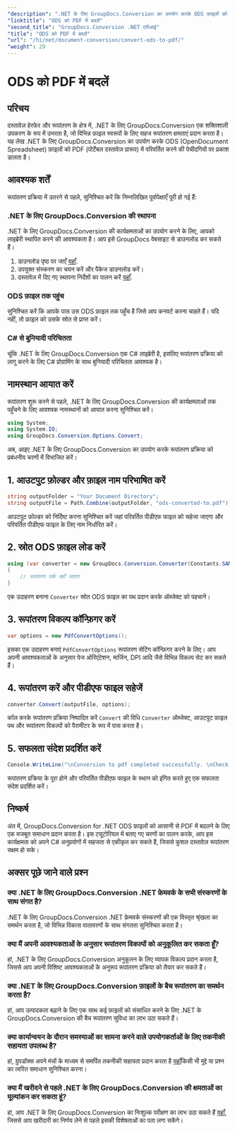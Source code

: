 ```yaml
---
"description": ".NET के लिए GroupDocs.Conversion का उपयोग करके ODS फ़ाइलों को आसानी से PDF में परिवर्तित करें। चरण-दर-चरण निर्देशों के साथ व्यापक ट्यूटोरियल।"
"linktitle": "ODS को PDF में बदलें"
"second_title": "GroupDocs.Conversion .NET एपीआई"
"title": "ODS को PDF में बदलें"
"url": "/hi/net/document-conversion/convert-ods-to-pdf/"
"weight": 29
---
```


# ODS को PDF में बदलें

## परिचय
दस्तावेज़ हेरफेर और रूपांतरण के क्षेत्र में, .NET के लिए GroupDocs.Conversion एक शक्तिशाली उपकरण के रूप में उभरता है, जो विभिन्न फ़ाइल स्वरूपों के लिए सहज रूपांतरण क्षमताएं प्रदान करता है। यह लेख .NET के लिए GroupDocs.Conversion का उपयोग करके ODS (OpenDocument Spreadsheet) फ़ाइलों को PDF (पोर्टेबल दस्तावेज़ प्रारूप) में परिवर्तित करने की पेचीदगियों पर प्रकाश डालता है। 
## आवश्यक शर्तें
रूपांतरण प्रक्रिया में उतरने से पहले, सुनिश्चित करें कि निम्नलिखित पूर्वापेक्षाएँ पूरी हो गई हैं:
### .NET के लिए GroupDocs.Conversion की स्थापना
.NET के लिए GroupDocs.Conversion की कार्यक्षमताओं का उपयोग करने के लिए, आपको लाइब्रेरी स्थापित करने की आवश्यकता है। आप इसे GroupDocs वेबसाइट से डाउनलोड कर सकते हैं।
1. डाउनलोड पृष्ठ पर जाएँ [यहाँ](https://releases.groupdocs.com/conversion/net/).
2. उपयुक्त संस्करण का चयन करें और पैकेज डाउनलोड करें।
3. दस्तावेज़ में दिए गए स्थापना निर्देशों का पालन करें [यहाँ](https://tutorials.groupdocs.com/conversion/net/).
### ODS फ़ाइल तक पहुंच
सुनिश्चित करें कि आपके पास उस ODS फ़ाइल तक पहुँच है जिसे आप कनवर्ट करना चाहते हैं। यदि नहीं, तो फ़ाइल को उसके स्रोत से प्राप्त करें।
### C# से बुनियादी परिचितता
चूंकि .NET के लिए GroupDocs.Conversion एक C# लाइब्रेरी है, इसलिए रूपांतरण प्रक्रिया को लागू करने के लिए C# प्रोग्रामिंग के साथ बुनियादी परिचितता आवश्यक है।

## नामस्थान आयात करें
रूपांतरण शुरू करने से पहले, .NET के लिए GroupDocs.Conversion की कार्यक्षमताओं तक पहुँचने के लिए आवश्यक नामस्थानों को आयात करना सुनिश्चित करें।

```csharp
using System;
using System.IO;
using GroupDocs.Conversion.Options.Convert;
```

अब, आइए .NET के लिए GroupDocs.Conversion का उपयोग करके रूपांतरण प्रक्रिया को प्रबंधनीय चरणों में विभाजित करें।

## 1. आउटपुट फ़ोल्डर और फ़ाइल नाम परिभाषित करें
```csharp
string outputFolder = "Your Document Directory";
string outputFile = Path.Combine(outputFolder, "ods-converted-to.pdf");
```
आउटपुट फ़ोल्डर को निर्दिष्ट करना सुनिश्चित करें जहां परिवर्तित पीडीएफ फाइल को सहेजा जाएगा और परिवर्तित पीडीएफ फाइल के लिए नाम निर्धारित करें।
## 2. स्रोत ODS फ़ाइल लोड करें
```csharp
using (var converter = new GroupDocs.Conversion.Converter(Constants.SAMPLE_ODS))
{
    // रूपांतरण तर्क यहाँ जाएगा
}
```
एक उदाहरण बनाना `Converter` स्रोत ODS फ़ाइल का पथ प्रदान करके ऑब्जेक्ट को पहचानें।
## 3. रूपांतरण विकल्प कॉन्फ़िगर करें
```csharp
var options = new PdfConvertOptions();
```
इसका एक उदाहरण बनाएं `PdfConvertOptions` रूपांतरण सेटिंग कॉन्फ़िगर करने के लिए। आप अपनी आवश्यकताओं के अनुसार पेज ओरिएंटेशन, मार्जिन, DPI आदि जैसे विभिन्न विकल्प सेट कर सकते हैं।
## 4. रूपांतरण करें और पीडीएफ फाइल सहेजें
```csharp
converter.Convert(outputFile, options);
```
कॉल करके रूपांतरण प्रक्रिया निष्पादित करें `Convert` की विधि `Converter` ऑब्जेक्ट, आउटपुट फ़ाइल पथ और रूपांतरण विकल्पों को पैरामीटर के रूप में पास करता है।
## 5. सफलता संदेश प्रदर्शित करें
```csharp
Console.WriteLine("\nConversion to pdf completed successfully. \nCheck output in {0}", outputFolder);
```
रूपांतरण प्रक्रिया के पूरा होने और परिवर्तित पीडीएफ फाइल के स्थान को इंगित करते हुए एक सफलता संदेश प्रदर्शित करें।

## निष्कर्ष
अंत में, GroupDocs.Conversion for .NET ODS फ़ाइलों को आसानी से PDF में बदलने के लिए एक मजबूत समाधान प्रदान करता है। इस ट्यूटोरियल में बताए गए चरणों का पालन करके, आप इस कार्यक्षमता को अपने C# अनुप्रयोगों में सहजता से एकीकृत कर सकते हैं, जिससे कुशल दस्तावेज़ रूपांतरण सक्षम हो सके।
## अक्सर पूछे जाने वाले प्रश्न
### क्या .NET के लिए GroupDocs.Conversion .NET फ्रेमवर्क के सभी संस्करणों के साथ संगत है?
.NET के लिए GroupDocs.Conversion .NET फ्रेमवर्क संस्करणों की एक विस्तृत श्रृंखला का समर्थन करता है, जो विभिन्न विकास वातावरणों के साथ संगतता सुनिश्चित करता है।
### क्या मैं अपनी आवश्यकताओं के अनुसार रूपांतरण विकल्पों को अनुकूलित कर सकता हूँ?
हां, .NET के लिए GroupDocs.Conversion अनुकूलन के लिए व्यापक विकल्प प्रदान करता है, जिससे आप अपनी विशिष्ट आवश्यकताओं के अनुरूप रूपांतरण प्रक्रिया को तैयार कर सकते हैं।
### क्या .NET के लिए GroupDocs.Conversion फ़ाइलों के बैच रूपांतरण का समर्थन करता है?
हां, आप उत्पादकता बढ़ाने के लिए एक साथ कई फ़ाइलों को संसाधित करने के लिए .NET के GroupDocs.Conversion की बैच रूपांतरण सुविधा का लाभ उठा सकते हैं।
### क्या कार्यान्वयन के दौरान समस्याओं का सामना करने वाले उपयोगकर्ताओं के लिए तकनीकी सहायता उपलब्ध है?
हां, ग्रुपडॉक्स अपने मंचों के माध्यम से समर्पित तकनीकी सहायता प्रदान करता है [यहाँ](https://forum.groupdocs.com/c/conversion/11)किसी भी मुद्दे या प्रश्न का त्वरित समाधान सुनिश्चित करना।
### क्या मैं खरीदने से पहले .NET के लिए GroupDocs.Conversion की क्षमताओं का मूल्यांकन कर सकता हूं?
हां, आप .NET के लिए GroupDocs.Conversion का निःशुल्क परीक्षण का लाभ उठा सकते हैं [यहाँ](https://releases.groupdocs.com/), जिससे आप खरीदारी का निर्णय लेने से पहले इसकी विशेषताओं का पता लगा सकेंगे।